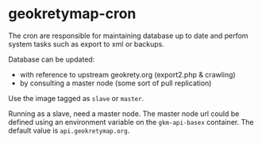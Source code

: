 # geokretymap-cron

The cron are responsible for maintaining database up to date and perfom system tasks
such as export to xml or backups.

Database can be updated:
* with reference to upstream geokrety.org (export2.php & crawling)
* by consulting a master node (some sort of pull replication)

Use the image tagged as `slave` or `master`.


Running as a slave, need a master node. The master node url could be defined using
an environment variable on the `gkm-api-basex` container. The default value is 
`api.geokretymap.org`.
